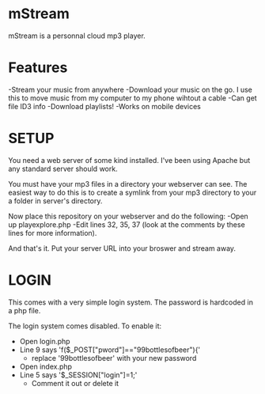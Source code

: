 mStream
=======

mStream is a personnal cloud mp3 player.  


Features
=======
-Stream your music from anywhere
-Download your music on the go.  I use this to move music from my computer to my phone wihtout a cable
-Can get file ID3 info
-Download playlists!
-Works on mobile devices


SETUP
=======
You need a web server of some kind installed.  I've been using Apache but any standard server should work.

You must have your mp3 files in a directory your webserver can see.  The easiest way to do this is to create a symlink from your mp3 directory to your a folder in server's directory.

Now place this repository on your webserver and do the following:
-Open up playexplore.php
-Edit lines 32, 35, 37 (look at the comments by these lines for more information).

And that's it.  Put your server URL into your broswer and stream away.


LOGIN
=======
This comes with a very simple login system.  The password is hardcoded in a php file.

The login system comes disabled.  To enable it:
- Open login.php
- Line 9 says 'f($_POST["pword"]=="99bottlesofbeer"){'
	- replace '99bottlesofbeer' with your new password
- Open index.php
- Line 5 says '$_SESSION["login"]=1;'
 	 - Comment it out or delete it